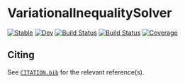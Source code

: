 # VariationalInequalitySolver

[![Stable](https://img.shields.io/badge/docs-stable-blue.svg)](https://tmigot.github.io/VariationalInequalitySolver.jl/stable)
[![Dev](https://img.shields.io/badge/docs-dev-blue.svg)](https://tmigot.github.io/VariationalInequalitySolver.jl/dev)
[![Build Status](https://github.com/tmigot/VariationalInequalitySolver.jl/actions/workflows/CI.yml/badge.svg?branch=master)](https://github.com/tmigot/VariationalInequalitySolver.jl/actions/workflows/CI.yml?query=branch%3Amaster)
[![Build Status](https://api.cirrus-ci.com/github/tmigot/VariationalInequalitySolver.jl.svg)](https://cirrus-ci.com/github/tmigot/VariationalInequalitySolver.jl)
[![Coverage](https://codecov.io/gh/tmigot/VariationalInequalitySolver.jl/branch/master/graph/badge.svg)](https://codecov.io/gh/tmigot/VariationalInequalitySolver.jl)

## Citing

See [`CITATION.bib`](CITATION.bib) for the relevant reference(s).
